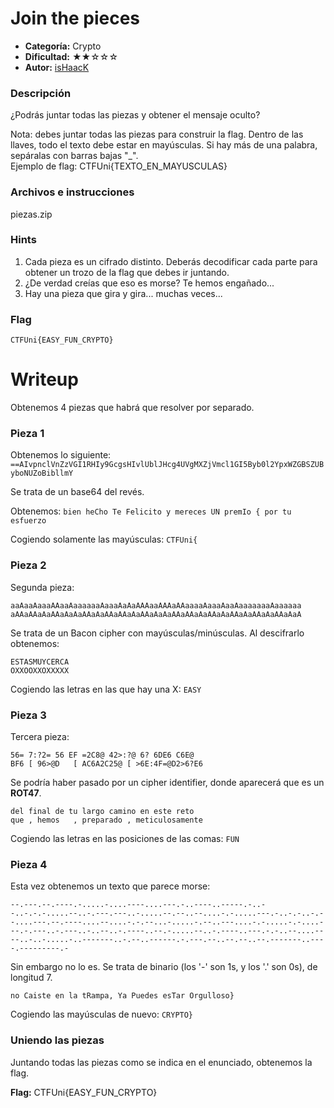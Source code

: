 #  Join the pieces
- **Categoría:** Crypto
- **Dificultad:** ★★☆☆☆
- **Autor:** [isHaacK](https://twitter.com/_ishaack)

### Descripción
¿Podrás juntar todas las piezas y obtener el mensaje oculto?

Nota: debes juntar todas las piezas para construir la flag. Dentro de las llaves, todo el texto debe estar en mayúsculas. Si hay más de una palabra, sepáralas con barras bajas "_".   
Ejemplo de flag: CTFUni{TEXTO_EN_MAYUSCULAS}

### Archivos e instrucciones
piezas.zip

### Hints
1. Cada pieza es un cifrado distinto. Deberás decodificar cada parte para obtener un trozo de la flag que debes ir juntando.
2. ¿De verdad creías que eso es morse? Te hemos engañado...
3. Hay una pieza que gira y gira... muchas veces...

### Flag
``CTFUni{EASY_FUN_CRYPTO}``
<br>

# Writeup
Obtenemos 4 piezas que habrá que resolver por separado.  

### Pieza 1
Obtenemos lo siguiente: `==AIvpnclVnZzVGI1RHIy9GcgsHIvlUblJHcg4UVgMXZjVmcl1GI5Byb0l2YpxWZGBSZUByboNUZoBibllmY`   

Se trata de un base64 del revés.  

Obtenemos: `bien heCho Te Felicito y mereces UN premIo { por tu esfuerzo`  

Cogiendo solamente las mayúsculas: `CTFUni{`


### Pieza 2
Segunda pieza:  
```
aaAaaAaaaAAaaAaaaaaaAaaaAaAaAAAaaAAAaAAaaaaAaaaAaaAaaaaaaaAaaaaaa
aAAaAAaAaAAaAaAaAAaAaAAaAAaAaAAaAaAaAAaAAaAaAAaAaAAaAaAAaAaAAaAaA
```

Se trata de un Bacon cipher con mayúsculas/minúsculas. Al descifrarlo obtenemos:

```
ESTASMUYCERCA
OXXOOXXOXXXXX
```

Cogiendo las letras en las que hay una X: ``EASY``  

 

### Pieza 3
Tercera pieza:  
```
56= 7:?2= 56 EF =2C8@ 42>:?@ 6? 6DE6 C6E@
BF6 [ 96>@D   [ AC6A2C25@ [ >6E:4F=@D2>6?E6
``` 

Se podría haber pasado por un cipher identifier, donde aparecerá que es un **ROT47**.  

```
del final de tu largo camino en este reto
que , hemos   , preparado , meticulosamente
```

Cogiendo las letras en las posiciones de las comas: ``FUN``


### Pieza 4
Esta vez obtenemos un texto que parece morse:
```
--.---.--.----.-.....-....----....---.-..----..-----.-..--..-.-.-.....--..-.---.---..-.....--.--..--....-.-.....---.-..-.-..-.--....---.--.----....--....-.-.--...-.....-.--..---....-.-.....-.-....---.-.---..-.---..-..--..-.----..--.-.....--..-.----..---.-.-..--....----..-..-.....-..-------..-.--..------.-.---.--..--.--..--.-------..----.---------.-
```
  
Sin embargo no lo es. Se trata de binario (los '-' son 1s, y los '.' son 0s), de longitud 7.   

```
no Caiste en la tRampa, Ya Puedes esTar Orgulloso}
```

Cogiendo las mayúsculas de nuevo: ``CRYPTO}``   


### Uniendo las piezas
Juntando todas las piezas como se indica en el enunciado, obtenemos la flag.  

**Flag:** CTFUni{EASY_FUN_CRYPTO}